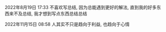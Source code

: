 2022年8月19日 17:33
不喜欢写总结, 
因为总能遇到更好的解法, 
直到我的好多东西来不及总结,
我才想到写点东西总结总结

2022年11月15日 08:58
人其实不只是趋向于利益,
也趋向于心情
